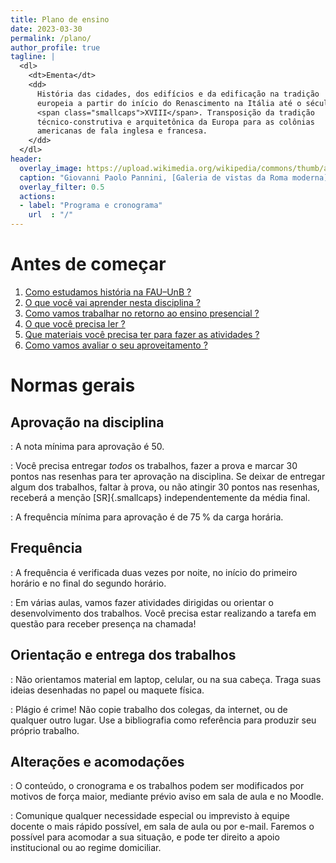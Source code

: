 ```yaml
---
title: Plano de ensino
date: 2023-03-30
permalink: /plano/
author_profile: true
tagline: |
  <dl>
    <dt>Ementa</dt>
    <dd>
      História das cidades, dos edifícios e da edificação na tradição
      europeia a partir do início do Renascimento na Itália até o século
      <span class="smallcaps">XVIII</span>. Transposição da tradição
      técnico-construtiva e arquitetônica da Europa para as colônias
      americanas de fala inglesa e francesa.
    </dd>
  </dl>
header:
  overlay_image: https://upload.wikimedia.org/wikipedia/commons/thumb/a/a7/Photograph_of_a_painting_of_paintings_(20938228960).jpg/2560px-Photograph_of_a_painting_of_paintings_(20938228960).jpg
  caption: "Giovanni Paolo Pannini, [Galeria de vistas da Roma moderna](https://commons.wikimedia.org/wiki/Category:Modern_Rome_(Giovanni_Paolo_Pannini)), 1754"
  overlay_filter: 0.5
  actions:
  - label: "Programa e cronograma"
    url  : "/"
---
```


# Antes de começar #

<!--1. [Por que estudar história da arquitetura ?](../_plano/por-que-historia.md)-->
1. [Como estudamos história na FAU–UnB ?](../_plano/sobre-disciplina.md) <!--_-->
3. [O que você vai aprender nesta disciplina ?](../_plano/objetivos.md) <!--_-->
4. [Como vamos trabalhar no retorno ao ensino presencial ?](../_plano/metodologia.md) <!--_-->
5. [O que você precisa ler ?](../_plano/bibliografia.md) <!--_-->
6. [Que materiais você precisa ter para fazer as atividades ?](../_trabalho/materiais.md) <!--_-->
7. [Como vamos avaliar o seu aproveitamento ?](../_plano/avalia.md) <!--_-->

# Normas gerais #

## Aprovação na disciplina ##

<i class="fas fa-award"></i>

: A nota mínima para aprovação é 50.

<i class="fas fa-tasks"></i>

: Você precisa entregar *todos* os trabalhos, fazer a prova e marcar 30
  pontos nas resenhas para ter aprovação na
  disciplina. Se deixar de entregar algum dos trabalhos, faltar à prova,
  ou não atingir 30 pontos nas resenhas, receberá a
  menção [SR]{.smallcaps} independentemente da média final.

<i class="fas fa-calendar-check"></i>

: A frequência mínima para aprovação é de 75 % da carga horária.

## Frequência ##

<i class="fas fa-clock"></i>

: A frequência é verificada duas vezes por noite, no início do primeiro
  horário e no final do segundo horário.

<i class="fas fa-pencil-ruler"></i>

: Em várias aulas, vamos fazer atividades dirigidas ou orientar o
  desenvolvimento dos trabalhos. Você precisa estar realizando a tarefa
  em questão para receber presença na chamada!

## Orientação e entrega dos trabalhos ##

<i class="fas fa-laptop"></i>

: Não orientamos material em laptop, celular, ou na sua cabeça. Traga
  suas ideias desenhadas no papel ou maquete física.

<i class="fas fa-copy"></i>

: Plágio é crime! Não copie trabalho dos colegas, da internet, ou de
  qualquer outro lugar. Use a bibliografia como referência para produzir
  seu próprio trabalho.

## Alterações e acomodações ##

<i class="ai ai-moodle"></i>

: O conteúdo, o cronograma e os trabalhos podem ser modificados por
  motivos de força maior, mediante prévio aviso em sala de aula e no
  Moodle.

<i class="fas fa-universal-access"></i>

: Comunique qualquer necessidade especial ou imprevisto à equipe docente
  o mais rápido possível, em sala de aula ou por e-mail. Faremos o
  possível para acomodar a sua situação, e pode ter
  direito a apoio institucional ou ao regime domiciliar.

